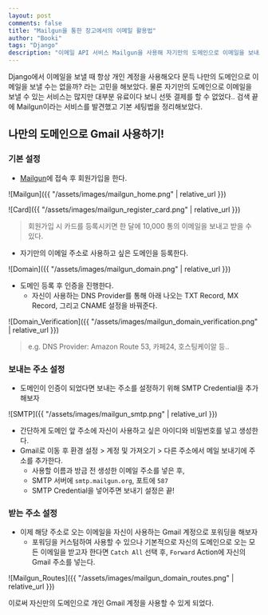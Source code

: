 ```yaml
---
layout: post
comments: false
title: "Mailgun을 통한 장고에서의 이메일 활용법"
author: "Booki"
tags: "Django"
description: "이메일 API 서비스 Mailgun을 사용해 자기만의 도메인으로 이메일을 보내보자"
---
```


Django에서 이메일을 보낼 때 항상 개인 계정을 사용해오다 문득 나만의 도메인으로 이메일을 보낼 수는 없을까? 라는 고민을 해보았다. 물론 자기만의 도메인으로 이메일을 보낼 수 있는 서비스는 많지만 대부분 유료이다 보니 선뜻 결제를 할 수 없었다.. 검색 끝에 Mailgun이라는 서비스를 발견했고 기본 세팅법을 정리해보았다.



## 나만의 도메인으로 Gmail 사용하기!

### 기본 설정

* [Mailgun](https://www.mailgun.com/)에 접속 후 회원가입을 한다.

![Mailgun]({{ "/assets/images/mailgun_home.png" | relative_url }})

![Card]({{ "/assets/images/mailgun_register_card.png" | relative_url }})

> 회원가입 시 카드를 등록시키면 한 달에 10,000 통의 이메일을 보내고 받을 수 있다.

- 자기만의 이메일 주소로 사용하고 싶은 도메인을 등록한다.

![Domain]({{ "/assets/images/mailgun_domain.png" | relative_url }})

- 도메인 등록 후 인증을 진행한다.
  - 자신이 사용하는 DNS Provider를 통해 아래 나오는 TXT Record, MX Record, 그리고 CNAME 설정을 바꿔준다.

![Domain_Verification]({{ "/assets/images/mailgun_domain_verification.png" | relative_url }})

> e.g. DNS Provider: Amazon Route 53, 카페24, 호스팅케이알 등..

### 보내는 주소 설정

- 도메인이 인증이 되었다면 보내는 주소를 설정하기 위해 SMTP Credential을 추가해보자

![SMTP]({{ "/assets/images/mailgun_smtp.png" | relative_url }})

- 간단하게 도메인 앞 주소에 자신이 사용하고 싶은 아이디와 비밀번호를 넣고 생성한다.
- Gmail로 이동 후 환경 설정 > 계정 및 가져오기 > 다른 주소에서 메일 보내기에 주소를 추가한다.
  - 사용할 이름과 방금 전 생성한 이메일 주소를 넣은 후,
  - SMTP 서버에 `smtp.mailgun.org`, 포트에 `587`
  - SMTP Credential을 넣어주면 보내기 설정은 끝!

### 받는 주소 설정

- 이제 해당 주소로 오는 이메일을 자신이 사용하는 Gmail 계정으로 포워딩을 해보자
  - 포워딩을 커스텀하여 사용할 수 있으나 기본적으로 자신의 도메인으로 오는 모든 이메일을 받고자 한다면 `Catch All` 선택 후, `Forward` Action에 자신의 Gmail 주소를 넣는다.

![Mailgun_Routes]({{ "/assets/images/mailgun_domain_routes.png" | relative_url }})



이로써 자신만의 도메인으로 개인 Gmail 계정을 사용할 수 있게 되었다.
